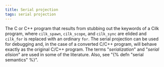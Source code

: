 ```yaml
---
title: Serial projection
tags: serial projection
---
```

The C or C++ program that results from
stubbing out the keywords of a Cilk
program, where `cilk_spawn`, `cilk_scope`, and
`cilk_sync` are elided and `cilk_for` is
replaced with an ordinary `for`. The
serial projection can be used for debugging
and, in the case of a converted C/C++
program, will behave exactly as the
original C/C++ program. The terms "*serialization*" and "*serial elision*" are used in some of the literature.
Also, see "{% defn "serial semantics" %}".